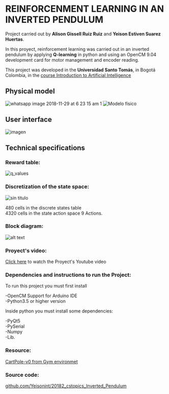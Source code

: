 # REINFORCENMENT LEARNING IN AN INVERTED PENDULUM   

Project carried out by **Alison Gissell Ruiz Ruiz** and **Yeison Estiven Suarez Huertas**.   

In this proyect, reinforcement learning was carried out in an inverted pendulum by applying **Q-learning** in python and using an OpenCM 9.04 development card for motor management and encoder reading.

This project was developed in the **Universidad Santo Tomás**, in Bogotá Colombia, in the [course Introduction to Artificial Intelligence](https://cstopics.github.io/cstopics/artificial-intelligence/syllabusAI)

## Physical model

![whatsapp image 2018-11-29 at 6 23 15 am 1](https://user-images.githubusercontent.com/22075617/49231219-79a59d00-f3bf-11e8-8784-0aa7621154be.jpeg "Modelo Fisico")
![](https://pbs.twimg.com/media/DtKqSnNXgAAlpOV.jpg:large "Modelo físico")

## User interface

![imagen](https://user-images.githubusercontent.com/22075617/49230928-cf2d7a00-f3be-11e8-9a25-a335163ba077.png)

## **Technical specifications**
### **Reward table:**

![q_values](https://user-images.githubusercontent.com/22075617/49231442-f173c780-f3bf-11e8-9176-0cd337b4ee0b.png)


### **Discretization of the state space:**


![sin titulo](https://user-images.githubusercontent.com/22075617/49231562-3861bd00-f3c0-11e8-8b33-eb2e889365ee.png)

480 cells in the discrete states table   
4320 cells in the state action space 9 Actions.


### **Block diagram:**
![alt text](https://pbs.twimg.com/media/DtLL8wGWoAExPMz.jpg "Block diagram")

### **Proyect's video:**


[Click here](https://youtu.be/euT3hSjFBfg) to watch the Proyect's Youtube video


### **Dependencies and instructions to run the Project:**

To run this project you must first install    


-OpenCM Support for Arduino IDE    
-Python3.5 or higher version


Inside python you must install some dependencies:


-PyQt5   
-PySerial   
-Numpy   
-Lib.   

### **Resource:** 

[CartPole-v0 from Gym environmet](https://gym.openai.com/evaluations/eval_lEi8I8v2QLqEgzBxcvRIaA/)


### Source code:

[github.com/Yeisonint/20182_cstopics_Inverted_Pendulum](https://github.com/Yeisonint/20182_cstopics_Inverted_Pendulum)

